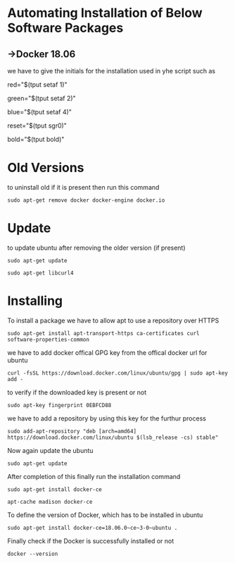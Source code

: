 # Automating Installation of Below Software Packages

## ->Docker 18.06
we have to give the initials for the installation used in yhe script such as

red="$(tput setaf 1)"

green="$(tput setaf 2)"

blue="$(tput setaf 4)"

reset="$(tput sgr0)"

bold="$(tput bold)"

# Old Versions

to uninstall old if it is present then run this command
```console
sudo apt-get remove docker docker-engine docker.io
```

# Update

to update ubuntu after removing the older version (if present)

```console
sudo apt-get update

sudo apt-get libcurl4
```
# Installing

To install a package we have to allow apt to use a repository over HTTPS

```console
sudo apt-get install apt-transport-https ca-certificates curl software-properties-common
```

we have to add docker offical GPG key from the offical docker url for ubuntu

```console
curl -fsSL https://download.docker.com/linux/ubuntu/gpg | sudo apt-key add -
```

to verify if the downloaded key is present or not

```console
sudo apt-key fingerprint 0EBFCD88
```

we have to add a repository by using this key for the furthur process

```console
sudo add-apt-repository "deb [arch=amd64] https://download.docker.com/linux/ubuntu $(lsb_release -cs) stable"
```

Now again update the ubuntu

```console
sudo apt-get update
```

After completion of this finally run the installation command

```console
sudo apt-get install docker-ce

apt-cache madison docker-ce
```

To define the version of Docker, which has to be installed in ubuntu

```console
sudo apt-get install docker-ce=18.06.0~ce~3-0~ubuntu .
```

Finally check if the Docker is successfully installed or not

```console
docker --version
```

